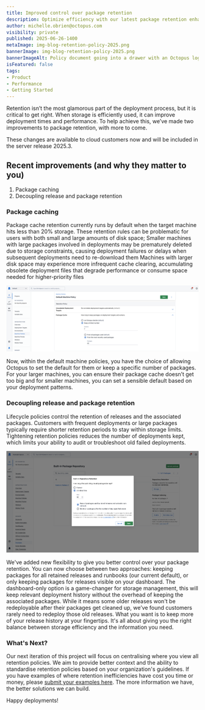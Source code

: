 ```yaml
---
title: Improved control over package retention
description: Optimize efficiency with our latest package retention enhancements
author: michelle.obrien@octopus.com
visibility: private
published: 2025-06-26-1400
metaImage: img-blog-retention-policy-2025.png
bannerImage: img-blog-retention-policy-2025.png
bannerImageAlt: Policy document going into a drawer with an Octopus logo on the front.
isFeatured: false
tags: 
- Product
- Performance
- Getting Started
---
```


Retention isn’t the most glamorous part of the deployment process, but it is critical to get right. When storage is efficiently used, it can improve deployment times and performance. To help achieve this, we’ve made two improvements to package retention, with more to come. 

These changes are available to cloud customers now and will be included in the server release 2025.3.

## Recent improvements (and why they matter to you)

1. Package caching
2. Decoupling release and package retention


### Package caching

Package cache retention currently runs by default when the target machine hits less than 20% storage. These retention rules can be problematic for users with both small and large amounts of disk space;
Smaller machines with large packages involved in deployments may be prematurely deleted due to storage constraints, causing deployment failures or delays when subsequent deployments need to re-download them
Machines with larger disk space may experience more infrequent cache clearing, accumulating obsolete deployment files that degrade performance or consume space needed for higher-priority files

![Default Machine Policy page showing where package cache retention can be set](package-cache.png)

Now, within the default machine policies, you have the choice of allowing Octopus to set the default for them or keep a specific number of packages. For your larger machines, you can ensure their package cache doesn’t get too big and for smaller machines, you can set a sensible default based on your deployment patterns. 


### Decoupling release and package retention

Lifecycle policies control the retention of releases and the associated packages. Customers with frequent deployments or large packages typically require shorter retention periods to stay within storage limits. Tightening retention policies reduces the number of deployments kept, which limits your ability to audit or troubleshoot old failed deployments. 

![Built-in Package Repo settings where you can now set your updated package retention policy](decoupling.png)

We've added new flexibility to give you better control over your package retention. You can now choose between two approaches: keeping packages for all retained releases and runbooks (our current default), or only keeping packages for releases visible on your dashboard.
The dashboard-only option is a game-changer for storage management, this will keep relevant deployment history without the overhead of keeping the associated packages. While it means some older releases won't be redeployable after their packages get cleaned up, we’ve found customers rarely need to redeploy those old releases. What you want is to keep more of your release history at your fingertips.
It's all about giving you the right balance between storage efficiency and the information you need.


### What's Next?

Our next iteration of this project will focus on centralising where you view all retention policies.  We aim to provide better context and the ability to standardise retention policies based on your organization's guidelines.
If you have examples of where retention inefficiencies have cost you time or money, please [submit your examples here](https://roadmap.octopus.com/c/77-centralise-and-improve-retention-across-octopus). The more information we have, the better solutions we can build.



Happy deployments!

